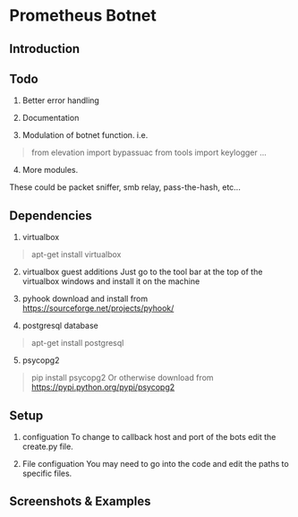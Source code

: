 # Prometheus Botnet

## Introduction

## Todo
1. Better error handling

2. Documentation

3. Modulation of botnet function. i.e.
  > from elevation import bypassuac
  > from tools import keylogger
  > ...

4. More modules.

  These could be packet sniffer, smb relay, pass-the-hash, etc...

## Dependencies
1. virtualbox
  > apt-get install virtualbox

2. virtualbox guest additions
  Just go to the tool bar at the top of the virtualbox windows and install it on the machine

3. pyhook
  download and install from https://sourceforge.net/projects/pyhook/

4. postgresql database
  > apt-get install postgresql

5. psycopg2 
  > pip install psycopg2
  Or otherwise download from https://pypi.python.org/pypi/psycopg2

## Setup
1. configuation
  To change to callback host and port of the bots edit the create.py file.

2. File configuation
  You may need to go into the code and edit the paths to specific files.

## Screenshots & Examples
